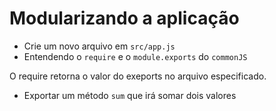 # Modularizando a aplicação

- Crie um novo arquivo em `src/app.js`
- Entendendo o `require` e o `module.exports` do `commonJS`

O require retorna o valor do exeports no arquivo especificado.

- Exportar um método `sum` que irá somar dois valores

